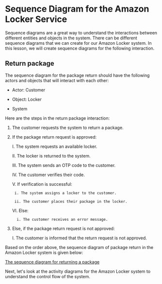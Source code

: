 # Sequence Diagram for the Amazon Locker Service
Sequence diagrams are a great way to understand the interactions between different entities and objects in the system. There can be different sequence diagrams that we can create for our Amazon Locker system. In this lesson, we will create sequence diagrams for the following interaction.

## Return package
The sequence diagram for the package return should have the following actors and objects that will interact with each other:

- Actor: Customer

- Object: Locker

- System

Here are the steps in the return package interaction:

1. The customer requests the system to return a package.

2. If the package return request is approved:

    I. The system requests an available locker.

    II. The locker is returned to the system.

    III. The system sends an OTP code to the customer.

    IV. The customer verifies their code.

     V. If verification is successful:

        i. The system assigns a locker to the customer.

        ii. The customer places their package in the locker.

     VI. Else:

         i. The customer receives an error message.

3. Else, if the package return request is not approved:

    I. The customer is informed that the return request is not approved.

Based on the order above, the sequence diagram of package return in the Amazon Locker system is given below:

[The sequence diagram for returning a package](./seq.png)

Next, let's look at the activity diagrams for the Amazon Locker system to understand the control flow of the system.
